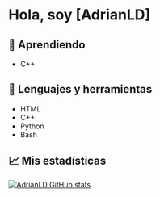 # Hola, soy [AdrianLD]

## 📖 Aprendiendo
- C++

## 🧰 Lenguajes y herramientas
- HTML
- C++
- Python
- Bash

## 📈 Mis estadísticas
[![AdrianLD GitHub stats](https://github-readme-stats.vercel.app/api?username=AdrianLD)](https://github.com/anuraghazra/github-readme-stats)
